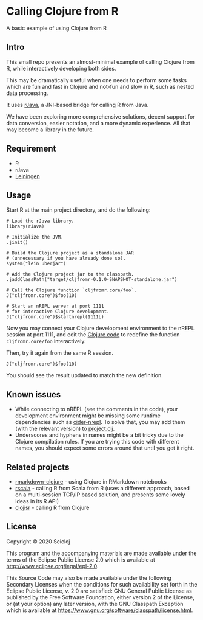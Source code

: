 # Calling Clojure from R

A basic example of using Clojure from R

## Intro 

This small repo presents an almost-minimal example of calling Clojure from R, while interactively developing both sides.

This may be dramatically useful when one needs to perform some tasks which are fun and fast in Clojure and not-fun and slow in R, such as nested data processing.

It uses [rJava](http://www.rforge.net/rJava/), a JNI-based bridge for calling R from Java.

We have been exploring more comprehensive solutions, decent support for data conversion, easier notation, and a more dynamic experience. All that may become a library in the future.

## Requirement
* R
* rJava
* [Leiningen](https://leiningen.org/Leiningen)

## Usage

Start R at the main project directory, and do the following:

```{r}
# Load the rJava library.
library(rJava)

# Initialize the JVM.
.jinit()

# Build the Clojure project as a standalone JAR
# (unnecessary if you have already done so).
system("lein uberjar")

# Add the Clojure project jar to the classpath.
.jaddClassPath("target/cljfromr-0.1.0-SNAPSHOT-standalone.jar")

# Call the Clojure function `cljfromr.core/foo`.
J("cljfromr.core")$foo(10)

# Start an nREPL server at port 1111
# for interactive Clojure development.
J("cljfromr.core")$startnrepl(1111L)
```

Now you may connect your Clojure development environment to the nREPL session at port 1111, and edit the [Clojure code](src/cljfromr/core.clj) to redefine the function `cljfromr.core/foo` interactively.

Then, try it again from the same R session.

```{r}
J("cljfromr.core")$foo(10)
```

You should see the result updated to match the new definition.

## Known issues

* While connecting to nREPL (see the comments in the code), your development environment might be missing some runtime dependencies such as [cider-nrepl](https://github.com/clojure-emacs/cider-nrepl). To solve that, you may add them (with the relevant version) to [project.clj](./project.clj).
* Underscores and hyphens in names might be a bit tricky due to the Clojure compilation rules. If you are trying this code with different names, you should expect some errors around that until you get it right.

## Related projects
* [rmarkdown-clojure](https://github.com/genmeblog/rmarkdown-clojure) - using Clojure in RMarkdown notebooks
* [rscala](https://github.com/dbdahl/rscala) - calling R from Scala from R (uses a different approach, based on a multi-session TCP/IP based solution, and presents some lovely ideas in its R API)
* [clojisr](https://github.com/scicloj/clojisr) - calling R from Clojure

## License

Copyright © 2020 Scicloj

This program and the accompanying materials are made available under the
terms of the Eclipse Public License 2.0 which is available at
http://www.eclipse.org/legal/epl-2.0.

This Source Code may also be made available under the following Secondary
Licenses when the conditions for such availability set forth in the Eclipse
Public License, v. 2.0 are satisfied: GNU General Public License as published by
the Free Software Foundation, either version 2 of the License, or (at your
option) any later version, with the GNU Classpath Exception which is available
at https://www.gnu.org/software/classpath/license.html.

